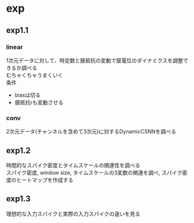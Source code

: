 # exp

## exp1.1

### linear
1次元データに対して、時定数と膜抵抗の変動で膜電位のダイナミクスを調整できるか調べる  
むちゃくちゃうまくいく  
条件  
- biasは切る
- 膜抵抗rも変動させる

### conv
2次元データ(チャンネルを含めて3次元)に対するDynamicCSNNを調べる

## exp1.2
時間的なスパイク密度とタイムスケールの関連性を調べる  
スパイク密度, window size, タイムスケールの3変数の関連を調べ, スパイク密度のヒートマップを作成する

## exp1.3
理想的な入力スパイクと実際の入力スパイクの違いを見る